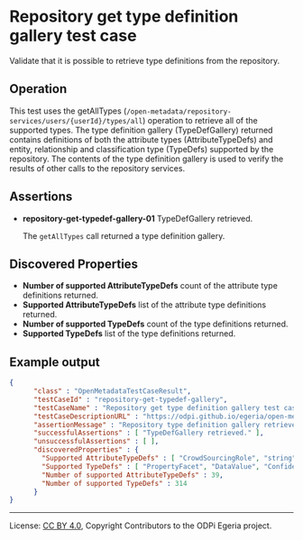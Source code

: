 <!-- SPDX-License-Identifier: CC-BY-4.0 -->
<!-- Copyright Contributors to the ODPi Egeria project. -->


# Repository get type definition gallery test case

Validate that it is possible to retrieve type definitions from the repository.

## Operation

This test uses the getAllTypes
(`/open-metadata/repository-services/users/{userId}/types/all`)
operation to retrieve all of the supported types.
The type definition gallery (TypeDefGallery)
returned contains definitions of both the attribute types (AttributeTypeDefs)
and entity, relationship and classification type (TypeDefs) supported by the
repository.
The contents of the type definition gallery
is used to verify the results of other
calls to the repository services.

## Assertions

* **repository-get-typedef-gallery-01** TypeDefGallery retrieved.
  
  The `getAllTypes` call returned a type definition gallery.
  
## Discovered Properties

* **Number of supported AttributeTypeDefs** count of the attribute type definitions returned.
* **Supported AttributeTypeDefs** list of the attribute type definitions returned.
* **Number of supported TypeDefs** count of the type definitions returned.
* **Supported TypeDefs** list of the type definitions returned.

## Example output

```json
{
      "class" : "OpenMetadataTestCaseResult",
      "testCaseId" : "repository-get-typedef-gallery",
      "testCaseName" : "Repository get type definition gallery test case",
      "testCaseDescriptionURL" : "https://odpi.github.io/egeria/open-metadata-conformance-suite/docs/origin-workbench/repository-get-typedef-gallery-test-case.md",
      "assertionMessage" : "Repository type definition gallery retrieved",
      "successfulAssertions" : [ "TypeDefGallery retrieved." ],
      "unsuccessfulAssertions" : [ ],
      "discoveredProperties" : {
        "Supported AttributeTypeDefs" : [ "CrowdSourcingRole", "string", "char", "CriticalityLevel", "TermRelationshipStatus", "Endianness", "array<int>", "ContactMethodType", "GovernanceClassificationStatus", "BusinessCapabilityType", "StarRating", "OperationalStatus", "OrderBy", "boolean", "TermAssignmentStatus", "RetentionBasis", "ServerAssetUse", "ConfidentialityLevel", "MediaUsage", "biginteger", "ActivityType", "byte", "CommunityMembershipType", "long", "ConfidenceLevel", "KeyPattern", "CommentType", "double", "date", "MediaType", "GovernanceDomain", "object", "map<string,string>", "array<string>", "bigdecimal", "short", "float", "ToDoStatus", "int" ],
        "Supported TypeDefs" : [ "PropertyFacet", "DataValue", "Confidentiality", "TermISATypeOFRelationship", "StaffAssignment", "SetSchemaType", "CategoryAnchor", "AssetLocation", "UserIdentity", "NoteEntry", "ProfileIdentity", "NamingConventionRule", "Referenceable", "ControlPoint", "GovernanceControlLink", "ProjectCharterLink", "BusinessCapabilityControls", "GovernanceProcessImplementation", "ExternalId", "Document", "Network", "KeystoreFile", "ProcessOutput", "MetadataServer", "SoftwareServerCapability", "Database", "AbstractConcept", "Antonym", "StructSchemaType", "CloudService", "SpineAttribute", "ListenerInterface", "GovernanceProcedure", "MeteringLog", "NestedLocation", "ReplacementTerm", "GovernanceResults", "AdjacentLocation", "ContextDefinition", "PrimaryKey", "AttachedNoteLog", "MetadataRepositoryCohort", "ImplementationSnippet", "GovernanceResponse", "DataVirtualizationEngine", "APISchemaType", "SoftwareComponentDeployment", "UsedInContext", "ProjectCharter", "NotificationManager", "HostNetwork", "InformationView", "DocumentSchemaAttribute", "SimpleDocumentType", "PublisherInterface", "MediaReference", "ComplexSchemaType", "Synonym", "LicenseType", "TabularSchemaType", "Connection", "GovernanceControl", "HostClusterMember", "GovernancePost", "GovernanceZone", "GlossaryCategory", "MobileAsset", "LinkedFile", "License", "Peer", "APIOperation", "Asset", "NestedFile", "APIRequest", "HostCluster", "Translation", "Webserver", "APIOperations", "ProjectTeam", "Regulation", "FolderHierarchy", "Like", "DocumentStore", "InformalTag", "DataMovementEngine", "Team", "GraphEdge", "Glossary", "MetadataCollection", "EventSet", "GovernanceProcess", "GovernanceDriver", "PreferredTerm", "AttachedLike", "RegulationCertificationType", "MetadataRepository", "ReferenceCodeTable", "DeployedSoftwareComponent", "EngineProfile", "GovernancePrinciple", "CohortMemberMetadataCollection", "Organization", "BoundedSchemaType", "BusinessCapability", "PrimeWord", "ClassWord", "GovernanceDefinition", "TopicSubscribers", "ActivityDescription", "NetworkGatewayLink", "MapFromElementType", "Process", "GovernanceRuleImplementation", "ProjectMeeting", "CommunityResources", "MediaFile", "SchemaElement", "SecureLocation", "ProcessInput", "DeployedVirtualContainer", "RelationalView", "OperatingPlatform", "SpineObject", "ServerSupportedCapability", "CanonicalVocabulary", "ZoneGovernance", "NamingStandardRule", "ValidValue", "DataStrategy", "CommunityMembership", "CertificationType", "ExternalGlossaryLink", "ConnectionToAsset", "RelatedMedia", "RuntimeForProcess", "LogFile", "Topic", "Set", "AuditLog", "SoftwareServer", "GovernanceOfficer", "ServerEndpoint", "TabularColumn", "AssetServerUse", "GovernancePolicy", "Infrastructure", "TermHASARelationship", "Campaign", "CohortRegistryStore", "SchemaAttribute", "DerivedRelationalColumn", "NetworkGateway", "CloudPlatform", "ApplicationServer", "RelationalColumnType", "GovernanceDefinitionMetric", "LinkedType", "MapSchemaType", "ReferenceableFacet", "Leadership", "LinkedMedia", "ITInfrastructure", "FixedLocation", "ActorCollection", "Engine", "FileSystem", "TermCategorization", "AuditLogFile", "ToDoOnReferenceable", "PrivateTag", "DerivedSchemaAttribute", "LibraryTermReference", "GraphStore", "CloudProvider", "ProjectScope", "CohortMember", "RelationalColumn", "ContactThrough", "SetDocumentType", "Certification", "GovernanceObligation", "SchemaQueryImplementation", "GovernanceDaemon", "Report", "TabularColumnType", "ArrayDocumentType", "GroupedMedia", "ObjectAttribute", "HostOperatingPlatform", "SchemaAttributeType", "StructDocumentType", "DataStoreEncoding", "DatabaseServer", "VerificationPoint", "MeetingOnReferenceable", "DataSet", "ZoneMembership", "Project", "ArraySchemaType", "MapDocumentType", "ServerDeployment", "APIEndpoint", "GovernanceProject", "HostLocation", "Task", "CategoryHierarchyLink", "SchemaTypeImplementation", "Meeting", "MapToElementType", "ContentManager", "ExternalIdScope", "CollectionMember", "ConnectionEndpoint", "AttachedNoteLogEntry", "RelationalTableType", "AssetSchemaType", "ActorProfile", "LibraryCategoryReference", "ToDo", "OrganizationalControl", "GovernanceMetric", "ConnectorType", "AttributeForSchema", "ToDoSource", "APIHeader", "AttachedComment", "AttachedRating", "Retention", "ObjectSchemaType", "GlossaryProject", "Community", "GovernancePolicyLink", "ConnectionConnectorType", "Location", "VirtualContainer", "TermAnchor", "RepositoryProxy", "GovernanceRule", "FileFolder", "NamingStandardRuleSet", "Criticality", "ProjectDependency", "RelatedTerm", "Comment", "DataStore", "EnforcementPoint", "ExternallySourcedGlossary", "ReferenceCodeMappingTable", "SubscriberList", "DataContentForDataSet", "GovernanceImplementation", "DocumentSchemaType", "GlossaryTerm", "Person", "PrimitiveSchemaType", "AnalyticsEngine", "SubjectArea", "ContactDetails", "ExceptionBacklog", "OrganizationalCapability", "Form", "Application", "GraphVertex", "Rating", "GovernanceMeasurementsResultsDataSet", "RelationalDBSchemaType", "Collection", "SchemaType", "APIResponse", "ExternalIdLink", "TechnicalControl", "AcceptedAnswer", "GraphEdgeLink", "Contributor", "ReportingEngine", "AttachedTag", "Endpoint", "ExternalReferenceLink", "RequestResponseInterface", "GovernanceApproach", "VirtualConnection", "DeployedDatabaseSchema", "ControlledGlossaryTerm", "ProjectHierarchy", "GraphSchemaType", "ExceptionLogFile", "ForeignKey", "DataFile", "Folder", "ProjectResources", "TermTYPEDBYRelationship", "Host", "EmbeddedConnection", "SemanticAssignment", "MetadataCohortPeer", "RelationalTable", "CyberLocation", "StewardshipServer", "EnterpriseAccessLayer", "SchemaLinkToType", "ResponsibilityStaffContact", "Taxonomy", "ObjectIdentifier", "DeployedAPI", "NoteLog", "MediaCollection", "GovernanceResponsibility", "Confidence", "ExternalReference", "KeyStoreCollection", "EventType", "WorkflowEngine", "ISARelationship", "SchemaLinkElement" ],
        "Number of supported AttributeTypeDefs" : 39,
        "Number of supported TypeDefs" : 314
      }
}
```



----
License: [CC BY 4.0](https://creativecommons.org/licenses/by/4.0/),
Copyright Contributors to the ODPi Egeria project.